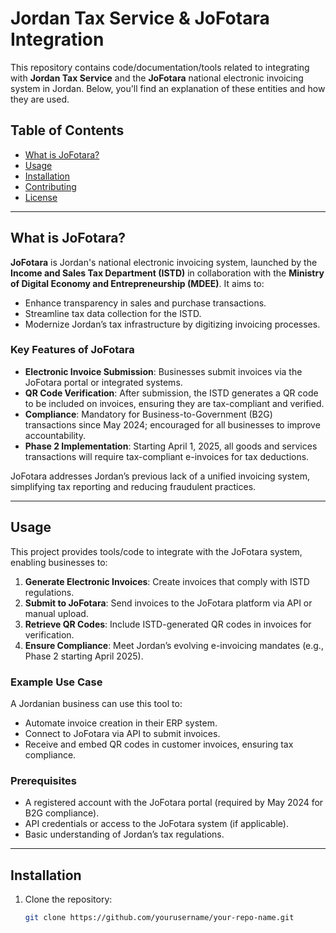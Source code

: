 # Jordan Tax Service & JoFotara Integration

This repository contains code/documentation/tools related to integrating with **Jordan Tax Service** and the **JoFotara** national electronic invoicing system in Jordan. Below, you'll find an explanation of these entities and how they are used.

## Table of Contents
- [What is JoFotara?](#what-is-jofotara)
- [Usage](#usage)
- [Installation](#installation)
- [Contributing](#contributing)
- [License](#license)

---

## What is JoFotara?

**JoFotara** is Jordan's national electronic invoicing system, launched by the **Income and Sales Tax Department (ISTD)** in collaboration with the **Ministry of Digital Economy and Entrepreneurship (MDEE)**. It aims to:
- Enhance transparency in sales and purchase transactions.
- Streamline tax data collection for the ISTD.
- Modernize Jordan’s tax infrastructure by digitizing invoicing processes.

### Key Features of JoFotara
- **Electronic Invoice Submission**: Businesses submit invoices via the JoFotara portal or integrated systems.
- **QR Code Verification**: After submission, the ISTD generates a QR code to be included on invoices, ensuring they are tax-compliant and verified.
- **Compliance**: Mandatory for Business-to-Government (B2G) transactions since May 2024; encouraged for all businesses to improve accountability.
- **Phase 2 Implementation**: Starting April 1, 2025, all goods and services transactions will require tax-compliant e-invoices for tax deductions.

JoFotara addresses Jordan’s previous lack of a unified invoicing system, simplifying tax reporting and reducing fraudulent practices.

---

## Usage

This project provides tools/code to integrate with the JoFotara system, enabling businesses to:
1. **Generate Electronic Invoices**: Create invoices that comply with ISTD regulations.
2. **Submit to JoFotara**: Send invoices to the JoFotara platform via API or manual upload.
3. **Retrieve QR Codes**: Include ISTD-generated QR codes in invoices for verification.
4. **Ensure Compliance**: Meet Jordan’s evolving e-invoicing mandates (e.g., Phase 2 starting April 2025).

### Example Use Case
A Jordanian business can use this tool to:
- Automate invoice creation in their ERP system.
- Connect to JoFotara via API to submit invoices.
- Receive and embed QR codes in customer invoices, ensuring tax compliance.

### Prerequisites
- A registered account with the JoFotara portal (required by May 2024 for B2G compliance).
- API credentials or access to the JoFotara system (if applicable).
- Basic understanding of Jordan’s tax regulations.

---

## Installation

1. Clone the repository:
   ```bash
   git clone https://github.com/yourusername/your-repo-name.git
